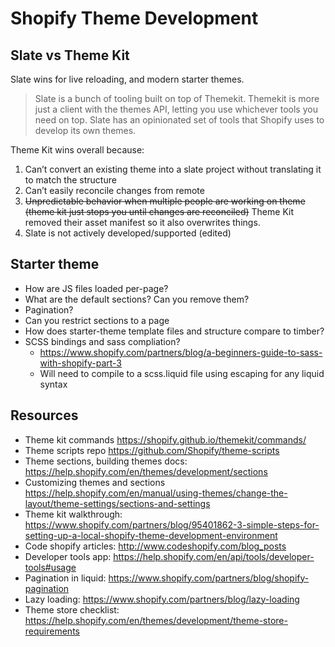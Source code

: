 # Shopify Theme Development

## Slate vs Theme Kit

Slate wins for live reloading, and modern starter themes.

> Slate is a bunch of tooling built on top of Themekit. Themekit is more just a client with the themes API, letting you use whichever tools you need on top. Slate has an opinionated set of tools that Shopify uses to develop its own themes.

Theme Kit wins overall because:

1. Can’t convert an existing theme into a slate project without translating it to match the structure
2. Can’t easily reconcile changes from remote
3. ~~Unpredictable behavior when multiple people are working on theme (theme kit just stops you until changes are reconciled)~~ Theme Kit removed their asset manifest so it also overwrites things.
4. Slate is not actively developed/supported (edited)

## Starter theme

-   How are JS files loaded per-page?
-   What are the default sections? Can you remove them?
-   Pagination?
-   Can you restrict sections to a page
-   How does starter-theme template files and structure compare to timber?
-   SCSS bindings and sass compliation?
    -   https://www.shopify.com/partners/blog/a-beginners-guide-to-sass-with-shopify-part-3
    -   Will need to compile to a scss.liquid file using escaping for any liquid syntax

## Resources

-   Theme kit commands https://shopify.github.io/themekit/commands/
-   Theme scripts repo https://github.com/Shopify/theme-scripts
-   Theme sections, building themes docs: https://help.shopify.com/en/themes/development/sections
-   Customizing themes and sections https://help.shopify.com/en/manual/using-themes/change-the-layout/theme-settings/sections-and-settings
-   Theme kit walkthrough: https://www.shopify.com/partners/blog/95401862-3-simple-steps-for-setting-up-a-local-shopify-theme-development-environment
-   Code shopify articles: http://www.codeshopify.com/blog_posts
-   Developer tools app: https://help.shopify.com/en/api/tools/developer-tools#usage
-   Pagination in liquid: https://www.shopify.com/partners/blog/shopify-pagination
-   Lazy loading: https://www.shopify.com/partners/blog/lazy-loading
-   Theme store checklist: https://help.shopify.com/en/themes/development/theme-store-requirements
